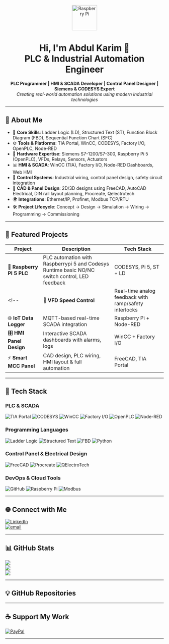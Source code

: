 <!-- GitHub Profile README for a Professional PLC & Automation Engineer -->

<p align="center">
  <img src="https://upload.wikimedia.org/wikipedia/en/c/cb/Raspberry_Pi_Logo.svg" alt="Raspberry Pi" width="80"/>
</p>

<h1 align="center">Hi, I'm Abdul Karim 👋<br>PLC & Industrial Automation Engineer</h1>

<p align="center">
  <strong>PLC Programmer | HMI & SCADA Developer | Control Panel Designer | Siemens & CODESYS Expert</strong><br>
  <i>Creating real-world automation solutions using modern industrial technologies</i>
</p>

---

## 💼 About Me

- 🧠 **Core Skills**: Ladder Logic (LD), Structured Text (ST), Function Block Diagram (FBD), Sequential Function Chart (SFC)  
- ⚙️ **Tools & Platforms**: TIA Portal, WinCC, CODESYS, Factory I/O, OpenPLC, Node-RED  
- 🔌 **Hardware Expertise**: Siemens S7-1200/S7-300, Raspberry Pi 5 (OpenPLC), VFDs, Relays, Sensors, Actuators  
- 📊 **HMI & SCADA**: WinCC (TIA), Factory I/O, Node-RED Dashboards, Web HMI  
- 🔧 **Control Systems**: Industrial wiring, control panel design, safety circuit integration  
- 📐 **CAD & Panel Design**: 2D/3D designs using FreeCAD, AutoCAD Electrical, DIN rail layout planning, Procreate, Qelectrotech
- 🌍 **Integrations**: Ethernet/IP, Profinet, Modbus TCP/RTU
- 🛠️ **Project Lifecycle**: Concept → Design → Simulation → Wiring → Programming → Commissioning

---

## 📁 Featured Projects

| Project | Description | Tech Stack |
|--------|-------------|------------|
| 🧪 **Raspberry PI 5 PLC** | PLC automation with Raspberrypi 5 and Codesys Runtime basic NO/NC switch control, LED feedback | CODESYS, Pi 5, ST + LD |
<!--| 🔄 **VFD Speed Control** | Real-time analog feedback with ramp/safety interlocks | Siemens S7-1200 + VFD |
| 🌐 **IoT Data Logger** | MQTT-based real-time SCADA integration | Raspberry Pi + Node-RED |
| 🎛 **HMI Panel Design** | Interactive SCADA dashboards with alarms, logs | WinCC + Factory I/O |
| ⚡ **Smart MCC Panel** | CAD design, PLC wiring, HMI layout & full automation | FreeCAD, TIA Portal | -->

---

## 🔌 Tech Stack

### PLC & SCADA
![TIA Portal](https://img.shields.io/badge/TIA--Portal-blue?style=flat&logo=siemens)
![CODESYS](https://img.shields.io/badge/CODESYS-red?style=flat)
![WinCC](https://img.shields.io/badge/WinCC-lightgrey?style=flat&logo=windows)
![Factory I/O](https://img.shields.io/badge/Factory--IO-green?style=flat)
![OpenPLC](https://img.shields.io/badge/OpenPLC-005F9E?style=flat)
![Node-RED](https://img.shields.io/badge/Node--RED-B92829?style=flat&logo=nodered)

### Programming Languages
![Ladder Logic](https://img.shields.io/badge/Ladder--Logic-yellow?style=flat)
![Structured Text](https://img.shields.io/badge/Structured--Text-orange?style=flat)
![FBD](https://img.shields.io/badge/FBD-blueviolet?style=flat)
![Python](https://img.shields.io/badge/Python-3776AB?style=flat&logo=python)

### Control Panel & Electrical Design
![FreeCAD](https://img.shields.io/badge/FreeCAD-2E3A59?style=flat&logo=freecad&logoColor=white)
![Procreate](https://img.shields.io/badge/Procreate-111111?style=flat&logo=procreate&logoColor=white)
![QElectroTech](https://img.shields.io/badge/QElectroTech-005F87?style=flat&logo=electrical-engineering&logoColor=white)
<!-- ![AutoCAD](https://img.shields.io/badge/AutoCAD-E34F26?style=flat&logo=autodesk&logoColor=white) -->

### DevOps & Cloud Tools
![GitHub](https://img.shields.io/badge/github-%23121011.svg?style=flat&logo=github&logoColor=white)
![Raspberry Pi](https://img.shields.io/badge/-Raspberry_Pi-C51A4A?style=flat&logo=Raspberry-Pi)
![Modbus](https://img.shields.io/badge/Modbus-005f9e?style=flat)

---

## 🌐 Connect with Me

[![LinkedIn](https://img.shields.io/badge/LinkedIn-%230077B5.svg?logo=linkedin&logoColor=white)](https://linkedin.com/in/abdulkarimmiddya)  
[![email](https://img.shields.io/badge/Email-D14836?logo=gmail&logoColor=white)](mailto:abdulkarimmiddya108@gmail.com) 

---

## 📊 GitHub Stats

![](https://github-readme-stats.vercel.app/api?username=AbdulkarimGit-Tech&theme=tokyonight&hide_border=false&include_all_commits=true&count_private=true)  
![](https://github-readme-streak-stats.herokuapp.com/?user=AbdulkarimGit-Tech&theme=tokyonight&hide_border=false)  
![](https://github-readme-stats.vercel.app/api/top-langs/?username=AbdulkarimGit-Tech&layout=compact&theme=tokyonight&hide_border=false)

---

## 💡 GitHub Repositories
<!--
- [`Raspberry-Pi-PLC`](https://github.com/AbdulkarimGit-Tech/Raspberry-Pi-PLC) – Use Raspberry Pi as a soft-PLC with real I/O using Codesys
- [`Siemens-PLC-Labs`](https://github.com/AbdulkarimGit-Tech/Siemens-PLC-Labs) – Ladder logic programs, simulation setups, and practical labs
- [`HMI-Designs`](https://github.com/AbdulkarimGit-Tech/HMI-Designs) – HMI templates and responsive SCADA panels
- [`Control-Panel-3D`](https://github.com/AbdulkarimGit-Tech/Control-Panel-3D) – FreeCAD-based control panel designs & terminal layout -->

---

## ☕ Support My Work

[![PayPal](https://img.shields.io/badge/Donate-PayPal-blue?style=for-the-badge&logo=paypal)](https://paypal.me/abdulkarimmiddya108@gmail.com)

---

<!-- Proudly built with real-world hands-on experience. Engineering Automation, One Project at a Time. -->
